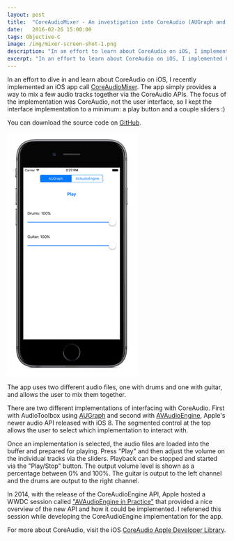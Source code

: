 ```yaml
---
layout: post
title:  "CoreAudioMixer - An investigation into CoreAudio (AUGraph and AVAudioEngine) on iOS"
date:   2016-02-26 15:00:00
tags: Objective-C
image: /img/mixer-screen-shot-1.png
description: "In an effort to learn about CoreAudio on iOS, I implemented CoreAudioMixer for iOS with the goal of simply mixing a few audio tracks together via the CoreAudio APIs."
excerpt: "In an effort to learn about CoreAudio on iOS, I implemented CoreAudioMixer for iOS with the goal of simply mixing a few audio tracks together via the CoreAudio APIs.<br/><br/>"
---
```


In an effort to dive in and learn about CoreAudio on iOS, I recently implemented an iOS app call [CoreAudioMixer][github-link].  The app simply provides a way to mix a few audio tracks together via the CoreAudio APIs.  The focus of the implementation was CoreAudio, not the user interface, so I kept the interface implementation to a minimum: a play button and a couple sliders :) 

You can download the source code on [GitHub][github-link].

<a href="https://github.com/welbesw/CoreAudioMixer">
	<img src="/img/mixer-screen-shot-1.png" alt="CoreAudioMixer" class="img-responsive pull-left" />
</a>

The app uses two different audio files, one with drums and one with guitar, and allows the user to mix them together.

There are two different implementations of interfacing with CoreAudio. First with AudioToolbox using [AUGraph](https://developer.apple.com/library/prerelease/ios/documentation/AudioToolbox/Reference/AUGraphServicesReference/index.html#//apple_ref/c/func/AUGraphAddNode) and second with [AVAudioEngine][ave-link], Apple's newer audio API released with iOS 8. The segmented control at the top allows the user to select which implementation to interact with.

Once an implementation is selected, the audio files are loaded into the buffer and prepared for playing.  Press "Play" and then adjust the volume on the individual tracks via the sliders. Playback can be stopped and started via the "Play/Stop" button. The output volume level is shown as a percentage between 0% and 100%. The guitar is output to the left channel and the drums are output to the right channel.

In 2014, with the release of the CoreAudioEngine API, Apple hosted a WWDC session called ["AVAudioEngine in Practice"](http://devstreaming.apple.com/videos/wwdc/2014/502xxvo7vov799k/502/502_avaudioengine_in_practice.pdf) that provided a nice overview of the new API and how it could be implemented.  I referened this session while developing the CoreAudioEngine implementation for the app.

For more about CoreAudio, visit the iOS [CoreAudio Apple Developer Library](https://developer.apple.com/library/ios/documentation/MusicAudio/Conceptual/CoreAudioOverview/CoreAudioEssentials/CoreAudioEssentials.html).

[github-link]: https://github.com/welbesw/CoreAudioMixer
[ave-link]: https://developer.apple.com/library/prerelease/ios/documentation/AVFoundation/Reference/AVAudioEngine_Class/index.html